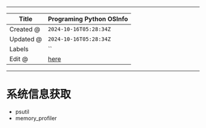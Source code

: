 -----

| Title     | Programing Python OSInfo                             |
| --------- | ---------------------------------------------------- |
| Created @ | `2024-10-16T05:28:34Z`                               |
| Updated @ | `2024-10-16T05:28:34Z`                               |
| Labels    | \`\`                                                 |
| Edit @    | [here](https://github.com/junxnone/xwiki/issues/310) |

-----

# 系统信息获取

  - psutil
  - memory\_profiler
